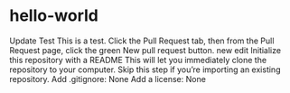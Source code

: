 # hello-world
Update Test
This is a test.
Click the  Pull Request tab, then from the Pull Request page, click the green New pull request button.
new edit
Initialize this repository with a README
This will let you immediately clone the repository to your computer. Skip this step if you’re importing an existing repository.
Add .gitignore: None   Add a license: None 
